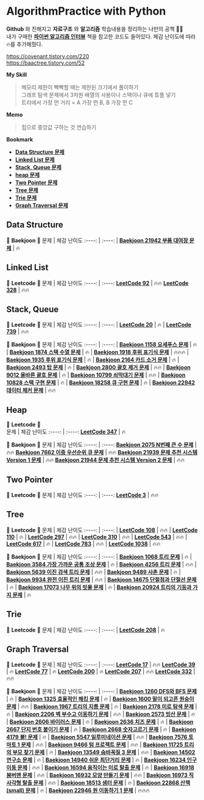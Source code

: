 # AlgorithmPractice with Python
  
__Github__ 와 친해지고 **자료구조** 와 **알고리즘** 학습내용을 정리하는 나만의 공책 :memo::memo:  
내가 구매한 [__파이썬 알고리즘 인터뷰__](https://github.com/onlybooks/algorithm-interview) 책을 참고한 코드도 들어있다. 
체감 난이도에 따라 :fire:를 추가해줬다.  

https://covenant.tistory.com/220  
https://baactree.tistory.com/52



**My Skill**
> 메모리 제한이 빡빡할 때는 제한된 크기에서 풀이하기  
그래프 탐색 문제에서 3차원 배열의 사용이나 스택이나 큐에 튜플 넣기   
트리에서 가장 먼 거리 = A 가장 먼 B, B 가장 먼 C  

**Memo**
> 힙으로 중앙값 구하는 것 연습하기  

**Bookmark** 
- [__Data Structure 문제__](#data-structure)
- [__Linked List 문제__](#linked-list)
- [__Stack, Queue 문제__](#stack-queue)  
- [__heap 문제__](#heap)
- [__Two Pointer 문제__](#two-pointer)
- [__Tree 문제__](#tree)
- [__Trie 문제__](#trie)
- [__Graph Traversal 문제__](#graph-traversal)

**Data Structure**  
---
:pushpin: **Baekjoon** :pushpin: 
문제 | 체감 난이도
:----: | :----:
| [**Baekjoon 21942 부품 대여장 문제**](https://github.com/imtaesuu/AlgorithmPractice_with_Python/tree/main/Data_Structure/Baekjoon_21942) | :fire:

**Linked List**  
---
:pushpin: **Leetcode** :pushpin: 
문제 | 체감 난이도
:----: | :----:
[**LeetCode 92**](https://github.com/imtaesuu/AlgorithmPractice_with_Python/tree/main/Linked_List/Leetcode_Odd_Even_Linked_List) | :fire::fire:
[**LeetCode 328**](https://github.com/imtaesuu/AlgorithmPractice_with_Python/tree/main/Linked_List/Leetcode_Reverse_Linked_List_II) | :fire::fire:

**Stack, Queue**
---
:pushpin: **Leetcode** :pushpin: 
문제 | 체감 난이도
:----: | :----:
| [**LeetCode 20**](https://github.com/imtaesuu/AlgorithmPractice_with_Python/tree/main/Stack_and_Queue/Leetcode_Valid_Parentheses) | :fire:
| [**LeetCode 739**](https://github.com/imtaesuu/AlgorithmPractice_with_Python/tree/main/Stack_and_Queue/Leetcode_Daily_Temperatures) | :fire::fire:

:pushpin: **Baekjoon** :pushpin: 
문제 | 체감 난이도
:----: | :----:
| [**Baekjoon 1158 요세푸스 문제**](https://github.com/imtaesuu/AlgorithmPractice_with_Python/tree/main/Stack_and_Queue/Baekjoon_1158) | :fire:
| [**Baekjoon 1874 스택 수열 문제**](https://github.com/imtaesuu/AlgorithmPractice_with_Python/tree/main/Stack_and_Queue/Baekjoon_1874) | :fire:
| [**Baekjoon 1918 후위 표기식 문제**](https://github.com/imtaesuu/AlgorithmPractice_with_Python/tree/main/Stack_and_Queue/Baekjoon_1918) | :fire::fire::fire:
| [**Baekjoon 1935 후위 표기식 문제**](https://github.com/imtaesuu/AlgorithmPractice_with_Python/tree/main/Stack_and_Queue/Baekjoon_1935) | :fire:
| [**Baekjoon 2164 카드 소거 문제**](https://github.com/imtaesuu/AlgorithmPractice_with_Python/tree/main/Stack_and_Queue/Baekjoon_2164) | :fire:
| [**Baekjoon 2493 탑 문제**](https://github.com/imtaesuu/AlgorithmPractice_with_Python/tree/main/Stack_and_Queue/Baekjoon_2493) | :fire:
| [**Baekjoon 2800 괄호 제거 문제**](https://github.com/imtaesuu/AlgorithmPractice_with_Python/tree/main/Stack_and_Queue/Baekjoon_2800) | :fire::fire:
| [**Baekjoon 9012 올바른 괄호 문제**](https://github.com/imtaesuu/AlgorithmPractice_with_Python/tree/main/Stack_and_Queue/Baekjoon_9012) | :fire:
| [**Baekjoon 10799 쇠막대기 문제**](https://github.com/imtaesuu/AlgorithmPractice_with_Python/tree/main/Stack_and_Queue/Baekjoon_10799) | :fire::fire:
| [**Baekjoon 10828 스택 구현 문제**](https://github.com/imtaesuu/AlgorithmPractice_with_Python/tree/main/Stack_and_Queue/Baekjoon_10828) | :fire:
| [**Baekjoon 18258 큐 구현 문제**](https://github.com/imtaesuu/AlgorithmPractice_with_Python/tree/main/Stack_and_Queue/Baekjoon_18258) | :fire:
| [**Baekjoon 22942 데이터 체커 문제**](https://github.com/imtaesuu/AlgorithmPractice_with_Python/tree/main/Stack_and_Queue/Baekjoon_22942) | :fire::fire:

**Heap**
---
:pushpin: **Leetcode** :pushpin:  
문제 | 체감 난이도
:----: | :----:
[**LeetCode 347**](https://github.com/imtaesuu/AlgorithmPractice_with_Python/blob/main/Heap/Leetcode_Top_K_Frequent_Elements) | :fire:

:pushpin: **Baekjoon** :pushpin: 
문제 | 체감 난이도
:----: | :----:
[**Baekjoon 2075 N번째 큰 수 문제**](https://github.com/imtaesuu/AlgorithmPractice_with_Python/blob/main/Heap/Baekjoon_2075) | :fire::fire:
[**Baekjoon 7662 이중 우선순위 큐 문제**](https://github.com/imtaesuu/AlgorithmPractice_with_Python/blob/main/Heap/Baekjoon_7662) | :fire::fire:
[**Baekjoon 21939 문제 추천 시스템 Version 1 문제**](https://github.com/imtaesuu/AlgorithmPractice_with_Python/blob/main/Heap/Baekjoon_21939) | :fire::fire:
[**Baekjoon 21944 문제 추천 시스템 Version 2 문제**](https://github.com/imtaesuu/AlgorithmPractice_with_Python/blob/main/Heap/Baekjoon_21944) | :fire::fire:


**Two Pointer**
---
:pushpin: **Leetcode** :pushpin: 
문제 | 체감 난이도
:----: | :----:
[**LeetCode 3**](https://github.com/imtaesuu/AlgorithmPractice_with_Python/tree/main/Two_Pointer/Leetcode_Longest_Substring_Without_Repeating_Characters) | :fire::fire:

**Tree**  
---
:pushpin: **Leetcode** :pushpin: 
문제 | 체감 난이도
:----: | :----:
| [**LeetCode 108**](https://github.com/imtaesuu/AlgorithmPractice_with_Python/tree/main/Tree/Leetcode_108) | :fire::fire:
| [**LeetCode 110**](https://github.com/imtaesuu/AlgorithmPractice_with_Python/tree/main/Tree/Leetcode_110) | :fire:
| [**LeetCode 297**](https://github.com/imtaesuu/AlgorithmPractice_with_Python/tree/main/Tree/Leetcode_297) | :fire::fire:
| [**LeetCode 310**](https://github.com/imtaesuu/AlgorithmPractice_with_Python/tree/main/Tree/Leetcode_310) | :fire::fire:
| [**LeetCode 543**](https://github.com/imtaesuu/AlgorithmPractice_with_Python/tree/main/Tree/Leetcode_543) | :fire::fire:
| [**LeetCode 617**](https://github.com/imtaesuu/AlgorithmPractice_with_Python/tree/main/Tree/Leetcode_617) | :fire:
| [**LeetCode 783**](https://github.com/imtaesuu/AlgorithmPractice_with_Python/tree/main/Tree/Leetcode_783) | :fire::fire:
| [**LeetCode 1038**](https://github.com/imtaesuu/AlgorithmPractice_with_Python/tree/main/Tree/Leetcode_1038) | :fire::fire:
  
:pushpin: **Baekjoon** :pushpin: 
문제 | 체감 난이도
:----: | :----:
| [**Baekjoon 1068 트리 문제**](https://github.com/imtaesuu/AlgorithmPractice_with_Python/tree/main/Tree/Baekjoon_1068) | :fire:
| [**Baekjoon 3584 가장 가까운 공통 조상 문제**](https://github.com/imtaesuu/AlgorithmPractice_with_Python/tree/main/Tree/Baekjoon_3584) | :fire:
| [**Baekjoon 4256 트리 문제**](https://github.com/imtaesuu/AlgorithmPractice_with_Python/tree/main/Tree/Baekjoon_4256) | :fire::fire:
| [**Baekjoon 5639 이진 검색 트리 문제**](https://github.com/imtaesuu/AlgorithmPractice_with_Python/tree/main/Tree/Baekjoon_5639) | :fire::fire:
| [**Baekjoon 9489 사촌 문제**](https://github.com/imtaesuu/AlgorithmPractice_with_Python/tree/main/Tree/Baekjoon_9489) | :fire:
| [**Baekjoon 9934 완전 이진 트리 문제**](https://github.com/imtaesuu/AlgorithmPractice_with_Python/tree/main/Tree/Baekjoon_9934) | :fire::fire:
| [**Baekjoon 14675 단절점과 단절선 문제**](https://github.com/imtaesuu/AlgorithmPractice_with_Python/tree/main/Tree/Baekjoon_14675) | :fire:
| [**Baekjoon 17073 나무 위의 빗물 문제**](https://github.com/imtaesuu/AlgorithmPractice_with_Python/tree/main/Tree/Baekjoon_17073) | :fire:
| [**Baekjoon 20924 트리의 기둥과 가지 문제**](https://github.com/imtaesuu/AlgorithmPractice_with_Python/tree/main/Tree/Baekjoon_20924) | :fire:

**Trie**  
---
:pushpin: **Leetcode** :pushpin: 
문제 | 체감 난이도
:----: | :----:
| [**LeetCode 208**](https://github.com/imtaesuu/AlgorithmPractice_with_Python/tree/main/Trie/Leetcode_208) | :fire:

**Graph Traversal**
---
:pushpin: **Leetcode** :pushpin: 
문제 | 체감 난이도
:----: | :----:
[**LeetCode 17**](https://github.com/imtaesuu/AlgorithmPractice_with_Python/tree/main/Graph_Traversal/Leetcode_Letter_Combinations_of_a_Phone_Number) | :fire::fire:
[**LeetCode 39**](https://github.com/imtaesuu/AlgorithmPractice_with_Python/tree/main/Graph_Traversal/Leetcode_Combination_Sum) | :fire:
[**LeetCode 77**](https://github.com/imtaesuu/AlgorithmPractice_with_Python/tree/main/Graph_Traversal/Leetcode_Combinations) | :fire:
[**LeetCode 200**](https://github.com/imtaesuu/AlgorithmPractice_with_Python/tree/main/Graph_Traversal/Leetcode_Number_of_Islands) | :fire:
[**LeetCode 207**](https://github.com/imtaesuu/AlgorithmPractice_with_Python/tree/main/Graph_Traversal/Leetcode_207) | :fire::fire:
[**LeetCode 332**](https://github.com/imtaesuu/AlgorithmPractice_with_Python/tree/main/Graph_Traversal/Leetcode_Reconstruct_Itinerary) | :fire::fire:

:pushpin: **Baekjoon** :pushpin: 
문제 | 체감 난이도
:----: | :----:
| [**Baekjoon 1260 DFS와 BFS 문제**](https://github.com/imtaesuu/AlgorithmPractice_with_Python/blob/main/Graph_Traversal/Baekjoon_1260) | :fire:
| [**Baekjoon 1325 효율적인 해킹 문제**](https://github.com/imtaesuu/AlgorithmPractice_with_Python/blob/main/Graph_Traversal/Baekjoon_1325) | :fire:
| [**Baekjoon 1600 말이 되고픈 원숭이 문제**](https://github.com/imtaesuu/AlgorithmPractice_with_Python/blob/main/Graph_Traversal/Baekjoon_1600) | :fire::fire:
| [**Baekjoon 1967 트리의 지름 문제**](https://github.com/imtaesuu/AlgorithmPractice_with_Python/blob/main/Graph_Traversal/Baekjoon_1967) | :fire:
| [**Baekjoon 2178 미로 탐색 문제**](https://github.com/imtaesuu/AlgorithmPractice_with_Python/blob/main/Graph_Traversal/Baekjoon_2178) | :fire:
| [**Baekjoon 2206 벽 부수고 이동하기 문제**](https://github.com/imtaesuu/AlgorithmPractice_with_Python/blob/main/Graph_Traversal/Baekjoon_2206) | :fire::fire:
| [**Baekjoon 2573 빙산 문제**](https://github.com/imtaesuu/AlgorithmPractice_with_Python/blob/main/Graph_Traversal/Baekjoon_2573) | :fire:
| [**Baekjoon 2606 바이러스 문제**](https://github.com/imtaesuu/AlgorithmPractice_with_Python/blob/main/Graph_Traversal/Baekjoon_2606) | :fire:
| [**Baekjoon 2636 치즈 문제**](https://github.com/imtaesuu/AlgorithmPractice_with_Python/blob/main/Graph_Traversal/Baekjoon_2636) | :fire:
| [**Baekjoon 2667 단지 번호 붙이기 문제**](https://github.com/imtaesuu/AlgorithmPractice_with_Python/blob/main/Graph_Traversal/Baekjoon_2667) | :fire:
| [**Baekjoon 2668 숫자고르기 문제**](https://github.com/imtaesuu/AlgorithmPractice_with_Python/blob/main/Graph_Traversal/Baekjoon_2668) | :fire:
| [**Baekjoon 4179 불! 문제**](https://github.com/imtaesuu/AlgorithmPractice_with_Python/blob/main/Graph_Traversal/Baekjoon_4179) | :fire:
| [**Baekjoon 5547 일루미네이션 문제**](https://github.com/imtaesuu/AlgorithmPractice_with_Python/blob/main/Graph_Traversal/Baekjoon_5547) | :fire::fire:
| [**Baekjoon 7576 토마토 1 문제**](https://github.com/imtaesuu/AlgorithmPractice_with_Python/blob/main/Graph_Traversal/Baekjoon_7576) | :fire::fire:
| [**Baekjoon 9466 텀 프로젝트 문제**](https://github.com/imtaesuu/AlgorithmPractice_with_Python/blob/main/Graph_Traversal/Baekjoon_9466) | :fire::fire:
| [**Baekjoon 11725 트리의 부모 찾기 문제**](https://github.com/imtaesuu/AlgorithmPractice_with_Python/blob/main/Graph_Traversal/Baekjoon_11725) | :fire:
| [**Baekjoon 13549 숨바꼭질 3 문제**](https://github.com/imtaesuu/AlgorithmPractice_with_Python/blob/main/Graph_Traversal/Baekjoon_13549) | :fire::fire:
| [**Baekjoon 14502 연구소 문제**](https://github.com/imtaesuu/AlgorithmPractice_with_Python/blob/main/Graph_Traversal/Baekjoon_14502) | :fire:
| [**Baekjoon 14940 쉬운 최단거리 문제**](https://github.com/imtaesuu/AlgorithmPractice_with_Python/blob/main/Graph_Traversal/Baekjoon_14940) | :fire:
| [**Baekjoon 16234 인구 이동 문제**](https://github.com/imtaesuu/AlgorithmPractice_with_Python/blob/main/Graph_Traversal/Baekjoon_16234) | :fire::fire:
| [**Baekjoon 16594 움직이는 미로 탈출 문제**](https://github.com/imtaesuu/AlgorithmPractice_with_Python/blob/main/Graph_Traversal/Baekjoon_16954) | :fire:
| [**Baekjoon 16918 붐버맨 문제**](https://github.com/imtaesuu/AlgorithmPractice_with_Python/blob/main/Graph_Traversal/Baekjoon_16918) | :fire::fire:
| [**Baekjoon 16932 모양 만들기 문제**](https://github.com/imtaesuu/AlgorithmPractice_with_Python/blob/main/Graph_Traversal/Baekjoon_16932) | :fire::fire:
| [**Baekjoon 16973 직사각형 탈출 문제**](https://github.com/imtaesuu/AlgorithmPractice_with_Python/blob/main/Graph_Traversal/Baekjoon_16973) | :fire::fire:
| [**Baekjoon 18513 샘터 문제**](https://github.com/imtaesuu/AlgorithmPractice_with_Python/blob/main/Graph_Traversal/Baekjoon_18513) | :fire:
| [**Baekjoon 22868 산책 (small) 문제**](https://github.com/imtaesuu/AlgorithmPractice_with_Python/blob/main/Graph_Traversal/Baekjoon_22868) | :fire:
| [**Baekjoon 22946 원 이동하기 1 문제**](https://github.com/imtaesuu/AlgorithmPractice_with_Python/blob/main/Graph_Traversal/Baekjoon_22946) | :fire::fire::fire:
